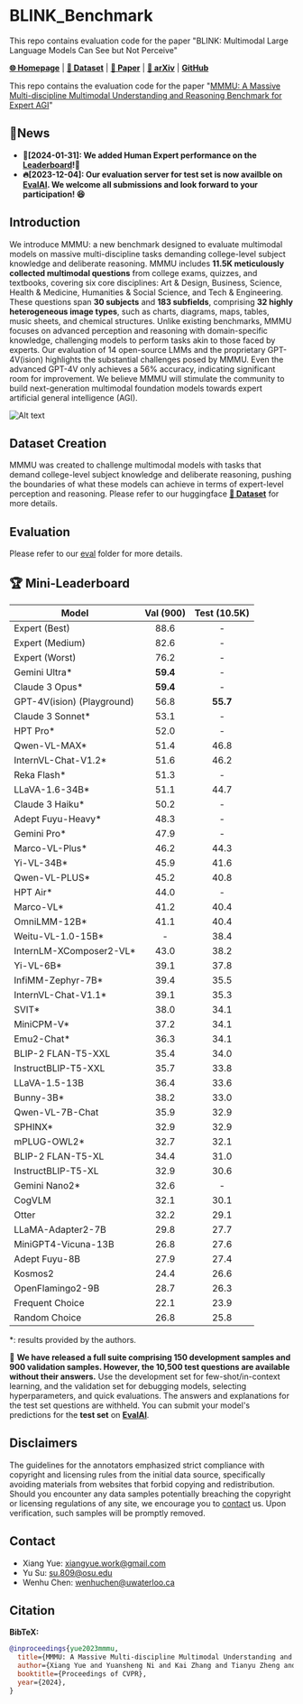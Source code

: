 # BLINK_Benchmark
This repo contains evaluation code for the paper "BLINK: Multimodal Large Language Models Can See but Not Perceive"

[**🌐 Homepage**](https://zeyofu.github.io/blink/) | [**🤗 Dataset**](https://huggingface.co/datasets/MMMU/MMMU/) | [**🤗 Paper**](https://huggingface.co/papers/2311.16502) | [**📖 arXiv**](https://arxiv.org/pdf/2311.16502.pdf) | [**GitHub**](https://github.com/MMMU-Benchmark/MMMU)



This repo contains the evaluation code for the paper "[MMMU: A Massive Multi-discipline Multimodal Understanding and Reasoning Benchmark for Expert AGI](https://arxiv.org/pdf/2311.16502.pdf)"

## 🔔News

- **🚀[2024-01-31]: We added Human Expert performance on the [Leaderboard](https://mmmu-benchmark.github.io/#leaderboard)!🌟**
- **🔥[2023-12-04]: Our evaluation server for test set is now availble on [EvalAI](https://eval.ai/web/challenges/challenge-page/2179/overview). We welcome all submissions and look forward to your participation! 😆**

## Introduction
We introduce MMMU: a new benchmark designed to evaluate multimodal models on massive multi-discipline tasks demanding college-level subject knowledge and deliberate reasoning. MMMU includes **11.5K meticulously collected multimodal questions** from college exams, quizzes, and textbooks, covering six core disciplines: Art & Design, Business, Science, Health & Medicine, Humanities & Social Science, and Tech & Engineering. These questions span **30 subjects** and **183 subfields**, comprising **32 highly heterogeneous image types**, such as charts, diagrams, maps, tables, music sheets, and chemical structures. Unlike existing benchmarks, MMMU focuses on advanced perception and reasoning with domain-specific knowledge, challenging models to perform tasks akin to those faced by experts. Our evaluation of 14 open-source LMMs and the proprietary GPT-4V(ision) highlights the substantial challenges posed by MMMU. Even the advanced GPT-4V only achieves a 56% accuracy, indicating significant room for improvement. We believe MMMU will stimulate the community to build next-generation multimodal foundation models towards expert artificial general intelligence (AGI).

![Alt text](image.png)

## Dataset Creation

MMMU was created to challenge multimodal models with tasks that demand college-level subject knowledge and deliberate reasoning, pushing the boundaries of what these models can achieve in terms of expert-level perception and reasoning. Please refer to our huggingface [**🤗 Dataset**](https://huggingface.co/datasets/MMMU/MMMU/) for more details.

## Evaluation
Please refer to our [eval](eval)
 folder for more details.

## 🏆 Mini-Leaderboard
| Model                      | Val (900) | Test (10.5K) |
|----------------------------|:---------:|:------------:|
| Expert (Best)              |   88.6    |      -       |
| Expert (Medium)            |   82.6    |      -       |
| Expert (Worst)             |   76.2    |      -       |
| Gemini Ultra*              | **59.4**  |      -       |
| Claude 3 Opus*             | **59.4**  |      -       |
| GPT-4V(ision) (Playground) |   56.8    |   **55.7**   |
| Claude 3 Sonnet*           |   53.1    |      -       |
| HPT Pro*                   |   52.0    |      -       |
| Qwen-VL-MAX*               |   51.4    |     46.8     |
| InternVL-Chat-V1.2*        |   51.6    |     46.2     |
| Reka Flash*                |   51.3    |      -       |
| LLaVA-1.6-34B*             |   51.1    |     44.7     |
| Claude 3 Haiku*            |   50.2    |      -       |
| Adept Fuyu-Heavy*          |   48.3    |      -       |
| Gemini Pro*                |   47.9    |      -       |
| Marco-VL-Plus*             |   46.2    |     44.3     |
| Yi-VL-34B*                 |   45.9    |     41.6     |
| Qwen-VL-PLUS*              |   45.2    |     40.8     |
| HPT Air*                   |   44.0    |      -       |
| Marco-VL*                  |   41.2    |     40.4     |
| OmniLMM-12B*               |   41.1    |     40.4     |
| Weitu-VL-1.0-15B*          |     -     |     38.4     |
| InternLM-XComposer2-VL*    |   43.0    |     38.2     |
| Yi-VL-6B*                  |   39.1    |     37.8     |
| InfiMM-Zephyr-7B*          |   39.4    |     35.5     |
| InternVL-Chat-V1.1*        |   39.1    |     35.3     |
| SVIT*                      |   38.0    |     34.1     |
| MiniCPM-V*                 |   37.2    |     34.1     |
| Emu2-Chat*                 |   36.3    |     34.1     |
| BLIP-2 FLAN-T5-XXL         |   35.4    |     34.0     |
| InstructBLIP-T5-XXL        |   35.7    |     33.8     |
| LLaVA-1.5-13B              |   36.4    |     33.6     |
| Bunny-3B*                  |   38.2    |     33.0     |
| Qwen-VL-7B-Chat            |   35.9    |     32.9     |
| SPHINX*                    |   32.9    |     32.9     |
| mPLUG-OWL2*                |   32.7    |     32.1     |
| BLIP-2 FLAN-T5-XL          |   34.4    |     31.0     |
| InstructBLIP-T5-XL         |   32.9    |     30.6     |
| Gemini Nano2*              |   32.6    |      -       |
| CogVLM                     |   32.1    |     30.1     |
| Otter                      |   32.2    |     29.1     |
| LLaMA-Adapter2-7B          |   29.8    |     27.7     |
| MiniGPT4-Vicuna-13B        |   26.8    |     27.6     |
| Adept Fuyu-8B              |   27.9    |     27.4     |
| Kosmos2                    |   24.4    |     26.6     |
| OpenFlamingo2-9B           |   28.7    |     26.3     |
| Frequent Choice            |   22.1    |     23.9     |
| Random Choice              |   26.8    |     25.8     |

*: results provided by the authors.


🎯 **We have released a full suite comprising 150 development samples and 900 validation samples. However, the 10,500 test questions are available without their answers.** Use the development set for few-shot/in-context learning, and the validation set for debugging models, selecting hyperparameters, and quick evaluations. The answers and explanations for the test set questions are withheld. You can submit your model's predictions for the **test set** on **[EvalAI](https://eval.ai/web/challenges/challenge-page/2179/overview)**.

## Disclaimers
The guidelines for the annotators emphasized strict compliance with copyright and licensing rules from the initial data source, specifically avoiding materials from websites that forbid copying and redistribution. 
Should you encounter any data samples potentially breaching the copyright or licensing regulations of any site, we encourage you to [contact](#contact) us. Upon verification, such samples will be promptly removed.

## Contact
- Xiang Yue: xiangyue.work@gmail.com
- Yu Su: su.809@osu.edu
- Wenhu Chen: wenhuchen@uwaterloo.ca

## Citation

**BibTeX:**
```bibtex
@inproceedings{yue2023mmmu,
  title={MMMU: A Massive Multi-discipline Multimodal Understanding and Reasoning Benchmark for Expert AGI},
  author={Xiang Yue and Yuansheng Ni and Kai Zhang and Tianyu Zheng and Ruoqi Liu and Ge Zhang and Samuel Stevens and Dongfu Jiang and Weiming Ren and Yuxuan Sun and Cong Wei and Botao Yu and Ruibin Yuan and Renliang Sun and Ming Yin and Boyuan Zheng and Zhenzhu Yang and Yibo Liu and Wenhao Huang and Huan Sun and Yu Su and Wenhu Chen},
  booktitle={Proceedings of CVPR},
  year={2024},
}
```
